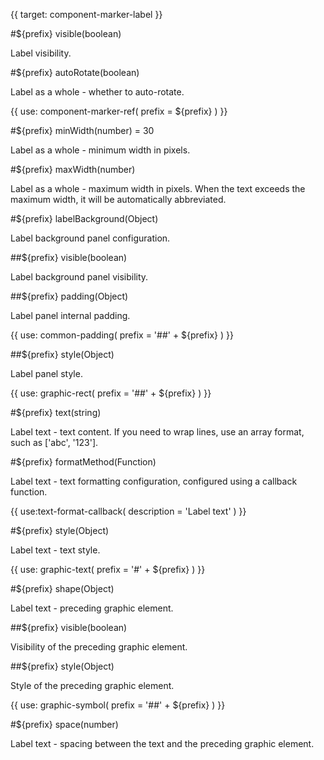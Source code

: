 {{ target: component-marker-label }}

#${prefix} visible(boolean)

Label visibility.

#${prefix} autoRotate(boolean)

Label as a whole - whether to auto-rotate.

{{ use: component-marker-ref(
  prefix = ${prefix}
) }}

#${prefix} minWidth(number) = 30

Label as a whole - minimum width in pixels.

#${prefix} maxWidth(number)

Label as a whole - maximum width in pixels. When the text exceeds the maximum width, it will be automatically abbreviated.

#${prefix} labelBackground(Object)

Label background panel configuration.

##${prefix} visible(boolean)

Label background panel visibility.

##${prefix} padding(Object)

Label panel internal padding.

{{ use: common-padding(
  prefix = '##' + ${prefix}
) }}

##${prefix} style(Object)

Label panel style.

{{ use: graphic-rect(
  prefix = '##' + ${prefix}
) }}

#${prefix} text(string)

Label text - text content. If you need to wrap lines, use an array format, such as ['abc', '123'].

#${prefix} formatMethod(Function)

Label text - text formatting configuration, configured using a callback function.

{{ use:text-format-callback(
  description = 'Label text'
) }}

#${prefix} style(Object)

Label text - text style.

{{ use: graphic-text(
  prefix = '#' + ${prefix}
) }}

#${prefix} shape(Object)

Label text - preceding graphic element.

##${prefix} visible(boolean)

Visibility of the preceding graphic element.

##${prefix} style(Object)

Style of the preceding graphic element.

{{ use: graphic-symbol(
  prefix = '##' + ${prefix}
) }}

#${prefix} space(number)

Label text - spacing between the text and the preceding graphic element.